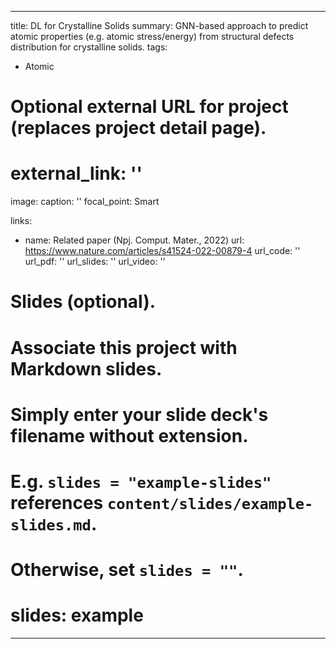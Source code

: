 
---
title: DL for Crystalline Solids 
summary: GNN-based approach to predict atomic properties (e.g. atomic stress/energy) from structural defects distribution for crystalline solids. 
tags:
  - Atomic


# Optional external URL for project (replaces project detail page).
# external_link: ''

image:
  caption: ''
  focal_point: Smart

links:
  - name: Related paper (Npj. Comput. Mater., 2022)
    url: https://www.nature.com/articles/s41524-022-00879-4
url_code: ''
url_pdf: ''
url_slides: ''
url_video: ''

# Slides (optional).
#   Associate this project with Markdown slides.
#   Simply enter your slide deck's filename without extension.
#   E.g. `slides = "example-slides"` references `content/slides/example-slides.md`.
#   Otherwise, set `slides = ""`.
#   slides: example
---

